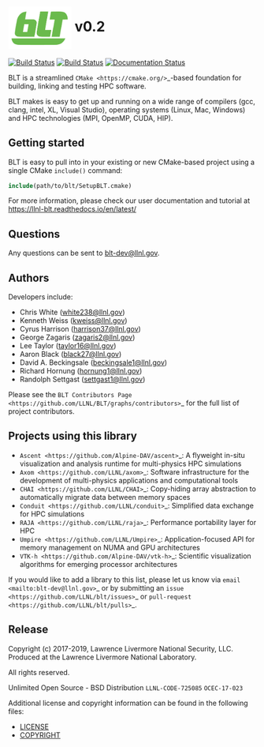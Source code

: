 # <img src="/share/blt/logo/blt_logo.png?raw=true" width="128" valign="middle" alt="BLT"/> v0.2

[![Build Status](https://travis-ci.org/LLNL/blt.svg)](https://travis-ci.org/LLNL/blt)
[![Build Status](https://ci.appveyor.com/api/projects/status/fuaftu9mvp0y488j/branch/master?svg=true)](https://ci.appveyor.com/project/cyrush/blt/branch/master)
[![Documentation Status](https://readthedocs.org/projects/llnl-blt/badge/?version=latest)](https://llnl-blt.readthedocs.io/en/latest/?badge=latest)

BLT is a streamlined `CMake <https://cmake.org/>`_-based foundation for building, linking and testing HPC software.

BLT makes is easy to get up and running on a wide range of compilers (gcc, clang, intel, XL, Visual Studio), 
operating systems (Linux, Mac, Windows) and HPC technologies (MPI, OpenMP, CUDA, HIP).

Getting started
---------------

BLT is easy to pull into in your existing or new CMake-based project using a single CMake `include()` command:

  ```cmake
  include(path/to/blt/SetupBLT.cmake)
  ```

For more information, please check our user documentation and tutorial at https://llnl-blt.readthedocs.io/en/latest/

Questions
---------

Any questions can be sent to blt-dev@llnl.gov.

Authors
-------

Developers include:

 * Chris White (white238@llnl.gov)
 * Kenneth Weiss (kweiss@llnl.gov)
 * Cyrus Harrison (harrison37@llnl.gov)
 * George Zagaris (zagaris2@llnl.gov)
 * Lee Taylor (taylor16@llnl.gov)
 * Aaron Black (black27@llnl.gov)
 * David A. Beckingsale (beckingsale1@llnl.gov)
 * Richard Hornung (hornung1@llnl.gov)
 * Randolph Settgast (settgast1@llnl.gov)

Please see the `BLT Contributors Page <https://github.com/LLNL/BLT/graphs/contributors>`_ for the full list of project contributors.

Projects using this library
---------------------------

 * `Ascent <https://github.com/Alpine-DAV/ascent>`_: A flyweight in-situ visualization and analysis runtime for multi-physics HPC simulations
 * `Axom <https://github.com/LLNL/axom>`_: Software infrastructure for the development of multi-physics applications and computational tools
 * `CHAI <https://github.com/LLNL/CHAI>`_: Copy-hiding array abstraction to automatically migrate data between memory spaces
 * `Conduit <https://github.com/LLNL/conduit>`_: Simplified data exchange for HPC simulations
 * `RAJA <https://github.com/LLNL/raja>`_: Performance portability layer for HPC
 * `Umpire <https://github.com/LLNL/Umpire>`_: Application-focused API for memory management on NUMA and GPU architectures
 * `VTK-h <https://github.com/Alpine-DAV/vtk-h>`_: Scientific visualization algorithms for emerging processor architectures

If you would like to add a library to this list, please let us know 
via `email <mailto:blt-dev@llnl.gov>`_
or by submitting an `issue <https://github.com/LLNL/blt/issues>`_ 
or `pull-request <https://github.com/LLNL/blt/pulls>`_.

Release
-------

Copyright (c) 2017-2019, Lawrence Livermore National Security, LLC.
Produced at the Lawrence Livermore National Laboratory.

All rights reserved.

Unlimited Open Source - BSD Distribution
`LLNL-CODE-725085`  `OCEC-17-023`

Additional license and copyright information can be found in the following files:
 * [LICENSE](./LICENSE)
 * [COPYRIGHT](./COPYRIGHT) 

